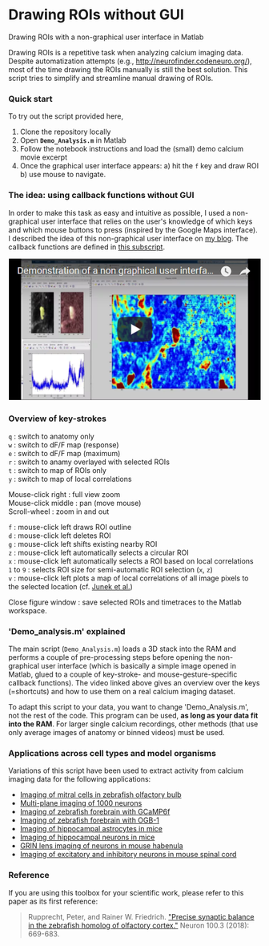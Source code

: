 # Drawing ROIs without GUI
Drawing ROIs with a non-graphical user interface in Matlab

Drawing ROIs is a repetitive task when analyzing calcium imaging data. Despite automatization attempts (e.g., http://neurofinder.codeneuro.org/), most of the time drawing the ROIs manually is still the best solution. This script tries to simplify and streamline manual drawing of ROIs.

### Quick start

To try out the script provided here,

1. Clone the repository locally
2. Open **`Demo_Analysis.m`** in Matlab
3. Follow the notebook instructions and load the (small) demo calcium movie excerpt
4. Once the graphical user interface appears: a) hit the `f` key and draw ROI b) use mouse to navigate.

### The idea: using callback functions without GUI

In order to make this task as easy and intuitive as possible, I used a non-graphical user interface that relies on the user's knowledge of which keys and which mouse buttons to press (inspired by the Google Maps interface). I described the idea of this non-graphical user interface on [my blog](https://ptrrupprecht.wordpress.com/2015/06/24/a-simple-non-graphical-user-interface-in-matlab-keyboard-callback-functions/). The callback functions are defined in [this subscript](https://github.com/PTRRupprecht/Drawing-ROIs-without-GUI/blob/master/non-GUI%20ROI%20analysis/switchImage.m).

[![Drawing ROIs with a non-graphical user interface](nonGIU_ROI_drawing.png)](https://youtu.be/rGTTGCEGvYQ "Drawing ROIs with a non-graphical user interface")

### Overview of key-strokes

`q` : switch to anatomy only\
`w` : switch to dF/F map (response)\
`e` : switch to dF/F map (maximum)\
`r` : switch to anamy overlayed with selected ROIs\
`t` : switch to map of ROIs only\
`y` : switch to map of local correlations

Mouse-click right : full view zoom\
Mouse-click middle : pan (move mouse)\
Scroll-wheel : zoom in and out

`f` : mouse-click left draws ROI outline\
`d` : mouse-click left deletes ROI\
`g` : mouse-click left shifts existing nearby ROI\
`z` : mouse-click left automatically selects a circular ROI\
`x` : mouse-click left automatically selects a ROI based on local correlations\
`1` to `9` : selects ROI size for semi-automatic ROI selection (`x`, `z`)\
`v` : mouse-click left plots a map of local correlations of all image pixels to the selected location (cf. [Junek et al.](https://www.ncbi.nlm.nih.gov/pmc/articles/PMC2711456/))

Close figure window : save selected ROIs and timetraces to the Matlab workspace.


### 'Demo_analysis.m' explained

The main script (`Demo_Analysis.m`) loads a 3D stack into the RAM and performs a couple of pre-processing steps before opening the non-graphical user interface (which is basically a simple image opened in Matlab, glued to a couple of key-stroke- and mouse-gesture-specific callback functions). The video linked above gives an overview over the keys (=shortcuts) and how to use them on a real calcium imaging dataset.

To adapt this script to your data, you want to change 'Demo_Analysis.m', not the rest of the code. This program can be used, **as long as your data fit into the RAM**. For larger single calcium recordings, other methods (that use only average images of anatomy or binned videos) must be used.

### Applications across cell types and model organisms

Variations of this script have been used to extract activity from calcium imaging data for the following applications: 

- [Imaging of mitral cells in zebrafish olfactory bulb]( http://dx.doi.org/10.1016/j.cub.2017.11.007)
- [Multi-plane imaging of 1000 neurons](https://www.osapublishing.org/boe/abstract.cfm?uri=boe-7-5-1656)
- [Imaging of zebrafish forebrain with GCaMP6f](https://doi.org/10.1016/j.neuron.2018.09.013)
- [Imaging of zebrafish forebrain with OGB-1](https://www.nature.com/articles/s41593-021-00895-5)
- [Imaging of hippocampal astrocytes in mice](https://www.biorxiv.org/content/10.1101/2022.08.16.504030v2)
- [Imaging of hippocampal neurons in mice](https://www.biorxiv.org/content/10.1101/2022.08.16.504030v2)
- [GRIN lens imaging of neurons in mouse habenula](https://www.biorxiv.org/content/10.1101/2023.01.04.522571v1)
- [Imaging of excitatory and inhibitory neurons in mouse spinal cord](https://www.biorxiv.org/content/10.1101/2024.07.17.603957v1)

### Reference

If you are using this toolbox for your scientific work, please refer to this paper as its first reference:

> Rupprecht, Peter, and Rainer W. Friedrich. ["Precise synaptic balance in the zebrafish homolog of olfactory cortex."](https://doi.org/10.1016/j.neuron.2018.09.013) Neuron 100.3 (2018): 669-683. 

